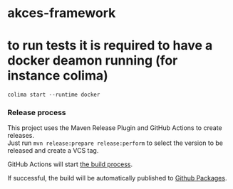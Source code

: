 # akces-framework

# to run tests it is required to have a docker deamon running (for instance colima)

```shell
colima start --runtime docker
```

### Release process

This project uses the Maven Release Plugin and GitHub Actions to create releases.\
Just run `mvn release:prepare release:perform` to select the version to be released and create a
VCS tag.

GitHub Actions will start [the build process](https://github.com/elasticsoftwarefoundation/akces-framework/.github/workflows/maven-publish.yml).

If successful, the build will be automatically published to [Github Packages](https://maven.pkg.github.com/elasticsoftwarefoundation/akces-framework/).
